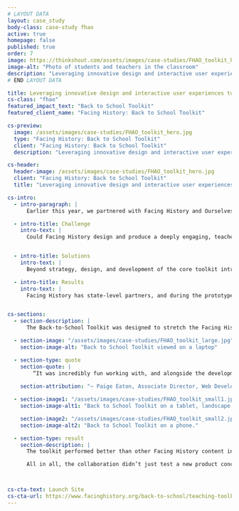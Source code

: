 ```yaml
---
# LAYOUT DATA
layout: case_study
body-class: case-study fhao
active: true
homepage: false
published: true
order: 7
image: https://thinkshout.com/assets/images/case-studies/FHAO_toolkit_hero.jpg
image-alt: "Photo of students and teachers in the classroom"
description: "Leveraging innovative design and interactive user experiences to provide teachers with impactful back to school lessons and activities."
# END LAYOUT DATA

title: Leveraging innovative design and interactive user experiences to provide teachers with impactful back to school lessons and activities.
cs-class: "fhao"
featured_impact_text: "Back to School Toolkit"
featured_client_name: "Facing History: Back to School Toolkit"

cs-preview:
  image: /assets/images/case-studies/FHAO_toolkit_hero.jpg
  type: "Facing History: Back to School Toolkit"
  client: "Facing History: Back to School Toolkit"
  description: "Leveraging innovative design and interactive user experiences to provide teachers with impactful back to school lessons and activities."

cs-header:
  header-image: /assets/images/case-studies/FHAO_toolkit_hero.jpg
  client: "Facing History: Back to School Toolkit"
  title: "Leveraging innovative design and interactive user experiences to provide teachers with impactful back to school lessons and activities."

cs-intro:
  - intro-paragraph: |
      Earlier this year, we partnered with Facing History and Ourselves to design, develop, and launch the Back-to-School Toolkit. Meant to expand Facing History’s reach with a very specific new audience— during one of the busiest and most critical times of the scholastic year—the toolkit required our strategists, designers, and developers to collaborate closely with Facing History every step of the way. Thanks to a close partnership, the product went from concept to launch in just under three months.

  - intro-title: Challenge
    intro-text: |
      Could Facing History design and produce a deeply engaging, teacher-centered-resource for new teachers that could not only transform their own approach to teaching, but—by extension—the disposition and effectiveness of their classrooms themselves? The biggest challenge wouldn’t simply be the long-term metrics related to student outcomes, but the initial expansion of a new audience and subsequent engagement.


  - intro-title: Solutions
    intro-text: |
      Beyond strategy, design, and development of the core toolkit introduced by Facing History’s team, in order to meet the engagement goals of program and marketing teams, we also designed an engagement model that integrated automated SMS and email strategies. This balanced the need for quick, accessible tools for teachers during back to school week with key data acquisition requirements for Facing History.

  - intro-title: Results
    intro-text: |
      Facing History has state-level partners, and during the prototype period, the toolkit performed better than other Facing History content in 9 of 12 states (75%), ranking significantly higher in traffic allocation. As importantly, those who used the toolkit skewed considerably younger than Facing History’s typical audience, with the largest group of users between the ages of 35-44. Finally, the toolkit itself garnered nearly **10 percent of the sites pageviews**, with the engagement model garnering the second-largest proportion of pageviews for toolkit’s new visitors.


cs-sections:
  - section-description: |
      The Back-to-School Toolkit was designed to stretch the Facing History and Ourselves brand to reflect the unique offerings of the product itself. The design leveraged a focused and warm color application, clean typography and engaging iconography, keeping in mind the goal of creating an end-product that was incredibly warm, engaging, and user-friendly. Using temperate colors and a clear hierarchy meant that users could navigate through an enormous amount of content without feeling overwhelmed. Creating custom icons to distinguish sections of content allowed users to identify sections and skip between them at any screen size. Meanwhile, the UX allowed users to truly customize their experience, with anchor links and a sticky menu to move around a lesson at all times, and the ability to move between lessons at all screen sizes.

  - section-image: "/assets/images/case-studies/FHAO_toolkit_large.jpg"
    section-image-alt: "Back to School Toolkit viewed on a laptop"

  - section-type: quote
    section-quote: |
        “It was incredibly fun working with, and alongside the development team at ThinkShout. They were great about incorporating me into their project process and I felt supported but also autonomous in maximizing our team's budget and resources with my time, using them to keep me unblocked and be a collective brain to troubleshoot more complex issues.”
        
    section-attribution: "~ Paige Eaton, Associate Director, Web Development"

  - section-image1: "/assets/images/case-studies/FHAO_toolkit_small1.jpg"
    section-image-alt1: "Back to School Toolkit on a tablet, landscape mode."

    section-image2: "/assets/images/case-studies/FHAO_toolkit_small2.jpg"
    section-image-alt2: "Back to School Toolkit on a phone."

  - section-type: result
    section-description: |
      The toolkit performed better than other Facing History content in 9 of 12 states where the organization operates. It also kept users on Facing History's site for 2 times as long as other content, and 30% of users who interacted with it downloaded a resource  (as opposed to  3.3 percent of those who did not interact with the toolkit).

      All in all, the collaboration didn’t just test a new product concept for Facing History, but ThinkShout’s ability to collaborate  effectively and efficiently within the organization’s established teams. So far, from qualitative feedback from their team, to these initial metrics, all signs point towards a resounding success.



cs-cta-text: Launch Site
cs-cta-url: https://www.facinghistory.org/back-to-school/teaching-toolkit/
---
```

